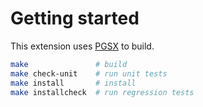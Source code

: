 # Getting started

This extension uses [PGSX](https://git.postgresql.org/gitweb/?p=postgresql.git;a=blob;f=src/makefiles/pgxs.mk) to build.

```sh
make               # build
make check-unit    # run unit tests
make install       # install
make installcheck  # run regression tests
```
